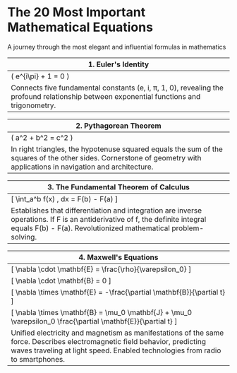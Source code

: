 # The 20 Most Important Mathematical Equations

A journey through the most elegant and influential formulas in mathematics

| 1. Euler's Identity |
|---------------------|
| \( e^{i\pi} + 1 = 0 \) |
| Connects five fundamental constants (e, i, π, 1, 0), revealing the profound relationship between exponential functions and trigonometry. |

| 2. Pythagorean Theorem |
|------------------------|
| \( a^2 + b^2 = c^2 \) |
| In right triangles, the hypotenuse squared equals the sum of the squares of the other sides. Cornerstone of geometry with applications in navigation and architecture. |

| 3. The Fundamental Theorem of Calculus |
|----------------------------------------|
| \[ \int_a^b f(x) \, dx = F(b) - F(a) \] |
| Establishes that differentiation and integration are inverse operations. If F is an antiderivative of f, the definite integral equals F(b) - F(a). Revolutionized mathematical problem-solving. |

| 4. Maxwell's Equations |
|------------------------|
| \[ \nabla \cdot \mathbf{E} = \frac{\rho}{\varepsilon_0} \] |
| \[ \nabla \cdot \mathbf{B} = 0 \] |
| \[ \nabla \times \mathbf{E} = -\frac{\partial \mathbf{B}}{\partial t} \] |
| \[ \nabla \times \mathbf{B} = \mu_0 \mathbf{J} + \mu_0 \varepsilon_0 \frac{\partial \mathbf{E}}{\partial t} \] |
| Unified electricity and magnetism as manifestations of the same force. Describes electromagnetic field behavior, predicting waves traveling at light speed. Enabled technologies from radio to smartphones. |